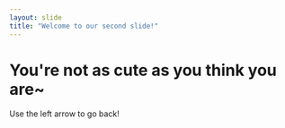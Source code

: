 ```yaml
---
layout: slide
title: "Welcome to our second slide!"
---
```

# You're not as cute as you think you are~
Use the left arrow to go back!
